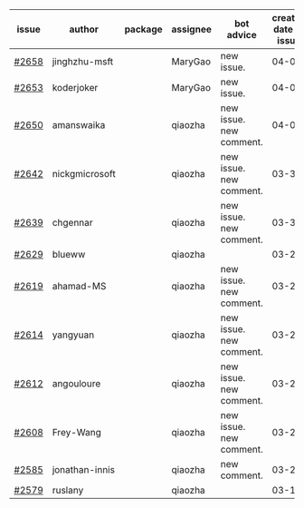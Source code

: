 | issue | author | package | assignee | bot advice | created date of issue | target release date | date from target |
| ------ | ------ | ------ | ------ | ------ | ------ | ------ | :-----: |
| [#2658](https://github.com/Azure/sdk-release-request/issues/2658) | jinghzhu-msft |  | MaryGao | new issue. | 04-07 | 04-12 |  |
| [#2653](https://github.com/Azure/sdk-release-request/issues/2653) | koderjoker |  | MaryGao | new issue. | 04-04 | 04-18 |  |
| [#2650](https://github.com/Azure/sdk-release-request/issues/2650) | amanswaika |  | qiaozha | new issue. new comment. | 04-01 | 04-11 |  |
| [#2642](https://github.com/Azure/sdk-release-request/issues/2642) | nickgmicrosoft |  | qiaozha | new issue. new comment. | 03-31 | 04-04 |  |
| [#2639](https://github.com/Azure/sdk-release-request/issues/2639) | chgennar |  | qiaozha | new issue. new comment. | 03-30 | 04-13 |  |
| [#2629](https://github.com/Azure/sdk-release-request/issues/2629) | blueww |  | qiaozha |  | 03-28 | 04-11 |  |
| [#2619](https://github.com/Azure/sdk-release-request/issues/2619) | ahamad-MS |  | qiaozha | new issue. new comment. | 03-26 | 03-29 |  |
| [#2614](https://github.com/Azure/sdk-release-request/issues/2614) | yangyuan |  | qiaozha | new issue. new comment. | 03-24 | 04-11 |  |
| [#2612](https://github.com/Azure/sdk-release-request/issues/2612) | angouloure |  | qiaozha | new issue. new comment. | 03-24 | 04-14 |  |
| [#2608](https://github.com/Azure/sdk-release-request/issues/2608) | Frey-Wang |  | qiaozha | new issue. new comment. | 03-24 | 04-04 |  |
| [#2585](https://github.com/Azure/sdk-release-request/issues/2585) | jonathan-innis |  | qiaozha | new comment. | 03-21 | 03-28 |  |
| [#2579](https://github.com/Azure/sdk-release-request/issues/2579) | ruslany |  | qiaozha |  | 03-17 | 03-31 |  |
